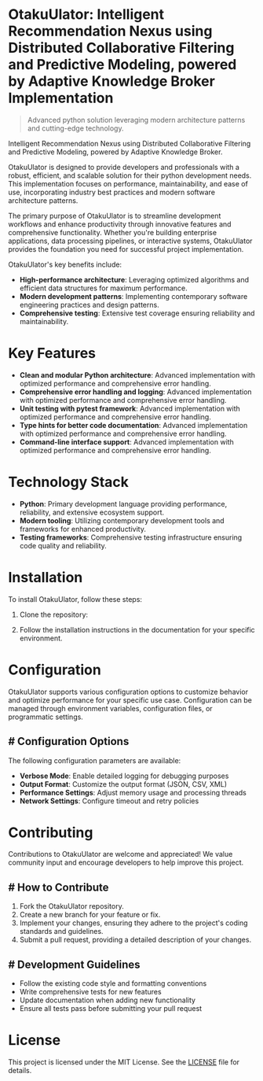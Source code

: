 <!-- fallback_OtakuUlator_20251027004321_84230 -->

# OtakuUlator: Intelligent Recommendation Nexus using Distributed Collaborative Filtering and Predictive Modeling, powered by Adaptive Knowledge Broker Implementation
> Advanced python solution leveraging modern architecture patterns and cutting-edge technology.

Intelligent Recommendation Nexus using Distributed Collaborative Filtering and Predictive Modeling, powered by Adaptive Knowledge Broker.

OtakuUlator is designed to provide developers and professionals with a robust, efficient, and scalable solution for their python development needs. This implementation focuses on performance, maintainability, and ease of use, incorporating industry best practices and modern software architecture patterns.

The primary purpose of OtakuUlator is to streamline development workflows and enhance productivity through innovative features and comprehensive functionality. Whether you're building enterprise applications, data processing pipelines, or interactive systems, OtakuUlator provides the foundation you need for successful project implementation.

OtakuUlator's key benefits include:

* **High-performance architecture**: Leveraging optimized algorithms and efficient data structures for maximum performance.
* **Modern development patterns**: Implementing contemporary software engineering practices and design patterns.
* **Comprehensive testing**: Extensive test coverage ensuring reliability and maintainability.

# Key Features

* **Clean and modular Python architecture**: Advanced implementation with optimized performance and comprehensive error handling.
* **Comprehensive error handling and logging**: Advanced implementation with optimized performance and comprehensive error handling.
* **Unit testing with pytest framework**: Advanced implementation with optimized performance and comprehensive error handling.
* **Type hints for better code documentation**: Advanced implementation with optimized performance and comprehensive error handling.
* **Command-line interface support**: Advanced implementation with optimized performance and comprehensive error handling.

# Technology Stack

* **Python**: Primary development language providing performance, reliability, and extensive ecosystem support.
* **Modern tooling**: Utilizing contemporary development tools and frameworks for enhanced productivity.
* **Testing frameworks**: Comprehensive testing infrastructure ensuring code quality and reliability.

# Installation

To install OtakuUlator, follow these steps:

1. Clone the repository:


2. Follow the installation instructions in the documentation for your specific environment.

# Configuration

OtakuUlator supports various configuration options to customize behavior and optimize performance for your specific use case. Configuration can be managed through environment variables, configuration files, or programmatic settings.

## # Configuration Options

The following configuration parameters are available:

* **Verbose Mode**: Enable detailed logging for debugging purposes
* **Output Format**: Customize the output format (JSON, CSV, XML)
* **Performance Settings**: Adjust memory usage and processing threads
* **Network Settings**: Configure timeout and retry policies

# Contributing

Contributions to OtakuUlator are welcome and appreciated! We value community input and encourage developers to help improve this project.

## # How to Contribute

1. Fork the OtakuUlator repository.
2. Create a new branch for your feature or fix.
3. Implement your changes, ensuring they adhere to the project's coding standards and guidelines.
4. Submit a pull request, providing a detailed description of your changes.

## # Development Guidelines

* Follow the existing code style and formatting conventions
* Write comprehensive tests for new features
* Update documentation when adding new functionality
* Ensure all tests pass before submitting your pull request

# License

This project is licensed under the MIT License. See the [LICENSE](https://github.com/weitereigh/OtakuUlator/blob/main/LICENSE) file for details.

